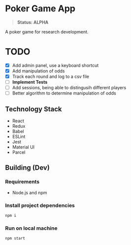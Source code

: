 # Poker Game App
> __Status: ALPHA__

A poker game for research development.

# TODO
+ [X] Add admin panel, use a keyboard shortcut
+ [X] Add manipulation of odds
+ [X] Track each round and log to a csv file
+ [ ] **Implement Tests**
+ [ ] Add sessions, being able to distingusih different players
+ [ ] Better algorithm to determine manipulation of odds

## Technology Stack
+ React
+ Redux
+ Babel
+ ESLint
+ Jest
+ Material UI
+ Parcel

## Building (Dev)
### Requirements
+ Node.js and npm

### Install project dependencies
```sh
npm i
```

### Run on local machine
```sh
npm start
```
